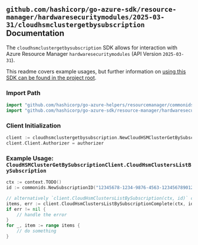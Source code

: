 
## `github.com/hashicorp/go-azure-sdk/resource-manager/hardwaresecuritymodules/2025-03-31/cloudhsmclustergetbysubscription` Documentation

The `cloudhsmclustergetbysubscription` SDK allows for interaction with Azure Resource Manager `hardwaresecuritymodules` (API Version `2025-03-31`).

This readme covers example usages, but further information on [using this SDK can be found in the project root](https://github.com/hashicorp/go-azure-sdk/tree/main/docs).

### Import Path

```go
import "github.com/hashicorp/go-azure-helpers/resourcemanager/commonids"
import "github.com/hashicorp/go-azure-sdk/resource-manager/hardwaresecuritymodules/2025-03-31/cloudhsmclustergetbysubscription"
```


### Client Initialization

```go
client := cloudhsmclustergetbysubscription.NewCloudHSMClusterGetBySubscriptionClientWithBaseURI("https://management.azure.com")
client.Client.Authorizer = authorizer
```


### Example Usage: `CloudHSMClusterGetBySubscriptionClient.CloudHsmClustersListBySubscription`

```go
ctx := context.TODO()
id := commonids.NewSubscriptionID("12345678-1234-9876-4563-123456789012")

// alternatively `client.CloudHsmClustersListBySubscription(ctx, id)` can be used to do batched pagination
items, err := client.CloudHsmClustersListBySubscriptionComplete(ctx, id)
if err != nil {
	// handle the error
}
for _, item := range items {
	// do something
}
```
